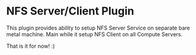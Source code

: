 NFS Server/Client Plugin
============

This plugin provides ability to setup NFS Server Service on separate bare metal
machine. Main while it setup NFS Client on all Compute Servers.

That is it for now! :)
